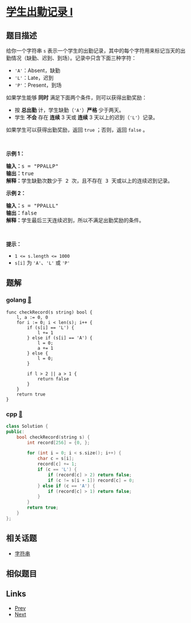 
# [学生出勤记录 I](https://leetcode-cn.com/problems/student-attendance-record-i)

## 题目描述

<p>给你一个字符串 <code>s</code> 表示一个学生的出勤记录，其中的每个字符用来标记当天的出勤情况（缺勤、迟到、到场）。记录中只含下面三种字符：</p>

<ul>
	<li><code>'A'</code>：Absent，缺勤</li>
	<li><code>'L'</code>：Late，迟到</li>
	<li><code>'P'</code>：Present，到场</li>
</ul>

<p>如果学生能够 <strong>同时</strong> 满足下面两个条件，则可以获得出勤奖励：</p>

<ul>
	<li>按 <strong>总出勤</strong> 计，学生缺勤（<code>'A'</code>）<strong>严格</strong> 少于两天。</li>
	<li>学生 <strong>不会</strong> 存在 <strong>连续</strong> 3 天或 <strong>连续</strong> 3 天以上的迟到（<code>'L'</code>）记录。</li>
</ul>

<p>如果学生可以获得出勤奖励，返回 <code>true</code> ；否则，返回 <code>false</code> 。</p>

<p>&nbsp;</p>

<p><strong>示例 1：</strong></p>

<pre>
<strong>输入：</strong>s = "PPALLP"
<strong>输出：</strong>true
<strong>解释：</strong>学生缺勤次数少于 2 次，且不存在 3 天或以上的连续迟到记录。
</pre>

<p><strong>示例 2：</strong></p>

<pre>
<strong>输入：</strong>s = "PPALLL"
<strong>输出：</strong>false
<strong>解释：</strong>学生最后三天连续迟到，所以不满足出勤奖励的条件。
</pre>

<p>&nbsp;</p>

<p><strong>提示：</strong></p>

<ul>
	<li><code>1 &lt;= s.length &lt;= 1000</code></li>
	<li><code>s[i]</code> 为 <code>'A'</code>、<code>'L'</code> 或 <code>'P'</code></li>
</ul>


## 题解

### golang [🔗](student-attendance-record-i.go) 
```golang
func checkRecord(s string) bool {
    l, a := 0, 0
    for i := 0; i < len(s); i++ {
        if (s[i] == 'L') {
            l += 1
        } else if (s[i] == 'A') {
            l = 0;
            a += 1
        } else {
            l = 0;
        }
        
        if l > 2 || a > 1 {
            return false
        }
    }
    return true
}
```
### cpp [🔗](student-attendance-record-i.cpp) 
```cpp
class Solution {
public:
    bool checkRecord(string s) {
        int record[256] = {0, };

        for (int i = 0; i < s.size(); i++) {
            char c = s[i];
            record[c] += 1;
            if (c == 'L') {
                if (record[c] > 2) return false;
                if (c != s[i + 1]) record[c] = 0;
            } else if (c == 'A') {
                if (record[c] > 1) return false;
            }
        }
        return true;
    }
};
```


## 相关话题

- [字符串](../../tags/string.md) 


## 相似题目



## Links

- [Prev](../number-of-provinces/README.md) 
- [Next](../reverse-words-in-a-string-iii/README.md) 

